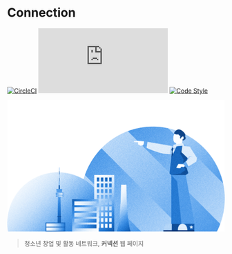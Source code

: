 # Connection
[![CircleCI](https://img.shields.io/circleci/project/github/connection-youth/Connection-Promo/master.svg?style=flat)](https://circleci.com/gh/connection-youth/Connection-Promo/tree/master) [![Website](https://img.shields.io/website/https/connectionyouth.org?down_color=red&down_message=dead&style=flat&up_color=brightgreen&up_message=ok)](https://connectionyouth.org) [![Code Style](https://badgen.net/badge/code%20style/airbnb/ff5a5f?icon=airbnb)](https://github.com/airbnb/javascript)

<p align="center">
    <img alt="connection-youth illust" src="./packages/promo/src/assets/illust.png" width="512">
</p>

> 청소년 창업 및 활동 네트워크, **커넥션** 웹 페이지
